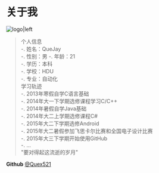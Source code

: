 关于我
===
![logo|left](__IMG__/favicon.ico)
>个人信息  
-. 姓名：QueJay  
-. 性别：男 
-. 年龄：21  
-. 学历：本科  
-. 学校：HDU  
-. 专业：自动化  
>学习轨迹  
-. 2013年寒假自学C语言基础  
-. 2014年大一下学期选修课程学习C/C++  
-. 2014年暑假自学Java基础  
-. 2014年大二上学期选修课程C#  
-. 2015年大二下学期选修Android  
-. 2015年大二暑假参加飞思卡尔比赛和全国电子设计比赛  
-. 2015年大三下学期开始使用GitHub  
-. ...  
> "要对得起这流逝的岁月"  

**Github** [@Quex521](https://github.com/Quex521)